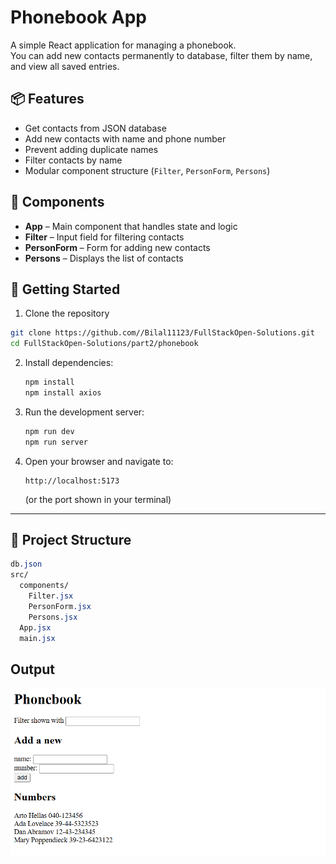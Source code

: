 # Phonebook App

A simple React application for managing a phonebook.  
You can add new contacts permanently to database, filter them by name, and view all saved entries.

## 📦 Features
- Get contacts from JSON database
- Add new contacts with name and phone number
- Prevent adding duplicate names
- Filter contacts by name
- Modular component structure (`Filter`, `PersonForm`, `Persons`)

## 🧠 Components
- **App** – Main component that handles state and logic  
- **Filter** – Input field for filtering contacts  
- **PersonForm** – Form for adding new contacts  
- **Persons** – Displays the list of contacts

## 🚀 Getting Started

1. Clone the repository
```bash
git clone https://github.com//Bilal11123/FullStackOpen-Solutions.git
cd FullStackOpen-Solutions/part2/phonebook
```
2. Install dependencies:

   ```bash
   npm install
   npm install axios
   ```

3. Run the development server:

   ```bash
   npm run dev
   npm run server
   ```

4. Open your browser and navigate to:

   ```
   http://localhost:5173
   ```

   (or the port shown in your terminal)

---

## 🧩 Project Structure
```css
db.json
src/
  components/
    Filter.jsx
    PersonForm.jsx
    Persons.jsx
  App.jsx
  main.jsx
```
## Output
![Phonebook App Screenshot](Screenshot.png)